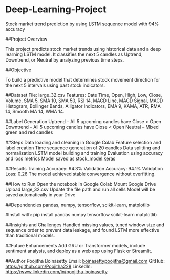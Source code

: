 # Deep-Learning-Project
Stock market trend prediction by using LSTM sequence model with 94% accuracy

##Project Overview

This project predicts stock market trends using historical data and a deep learning LSTM model.
It classifies the next 5 candles as Uptrend, Downtrend, or Neutral by analyzing previous time steps.

##Objective

To build a predictive model that determines stock movement direction for the next 5 intervals using past stock indicators.

##Dataset
File: large_32.csv
Features: Date Time, Open, High, Low, Close, Volume, SMA 5, SMA 10, SMA 50, RSI 14, MACD Line, MACD Signal, MACD Histogram, Bollinger Bands, Alligator Indicators, EMA 9, KAMA, ATR, RMA 14, Smooth MA 14, WMA 14.

##Label Generation
Uptrend – All 5 upcoming candles have Close > Open
Downtrend – All 5 upcoming candles have Close < Open
Neutral – Mixed green and red candles

##Steps
Data loading and cleaning in Google Colab
Feature selection and label creation
Time sequence generation of 20 candles
Data splitting and normalization
LSTM model building and training
Evaluation using accuracy and loss metrics
Model saved as stock_model.keras

##Results
Training Accuracy: 94.3%
Validation Accuracy: 94.1%
Validation Loss: 0.26
The model achieved stable convergence without overfitting.

##How to Run
Open the notebook in Google Colab
Mount Google Drive
Upload large_32.csv
Update the file path and run all cells
Model will be saved automatically in your Drive

##Dependencies
pandas, numpy, tensorflow, scikit-learn, matplotlib

#Install with:
pip install pandas numpy tensorflow scikit-learn matplotlib

##Insights and Challenges
Handled missing values, tuned window size and sequence order to prevent data leakage, and found LSTM more effective than traditional models.

##Future Enhancements
Add GRU or Transformer models, include sentiment analysis, and deploy as a web app using Flask or Streamlit.

##Author
Poojitha Boinasetty
Email: boinasettypoojitha@gmail.com
GitHub: https://github.com/Poojitha228
LinkedIn: https://www.linkedin.com/in/poojitha-boinasetty
